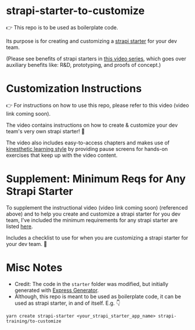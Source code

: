 # strapi-starter-to-customize

👉 This repo is to be used as boilerplate code.

Its purpose is for creating and customizing a [strapi starter](https://strapi.io/blog/announcing-the-strapi-starter-cli) for your dev team.

(Please see benefits of strapi starters in [this video series](https://strapi.training/videos/intro-to-auxiliary-benefits-to-strapi-starters), which goes over auxiliary benefits like: R&D, prototyping, and proofs of concept.)

# Customization Instructions

👉 For instructions on how to use this repo, please refer to this video (video link coming soon).

The video contains instructions on how to create & customize your dev team's very own strapi starter!  🙌

The video also includes easy-to-access chapters and makes use of [kinesthetic learning style](https://en.wikipedia.org/wiki/Kinesthetic_learning) by providing pause screens for hands-on exercises that keep up with the video content.

# Supplement: Minimum Reqs for Any Strapi Starter
To supplement the instructional video (video link coming soon) (referenced above) and to help you create and customize a strapi starter for you dev team, I've included the minimum requirements for any strapi starter are listed [here](minimum-requirements-for-a-strapi-starter.md).

Includes a checklist to use for when you are customizing a strapi starter for your dev team. 🙌

# Misc Notes
* Credit: The code in the `starter` folder was modified, but initially generated with [Express Generator](https://www.npmjs.com/package/express-generator).
* Although, this repo is meant to be used as boilerplate code, it can be used as strapi starter, in and of itself.  E.g. 👇

```
yarn create strapi-starter <your_strapi_starter_app_name> strapi-training/to-customize
```
